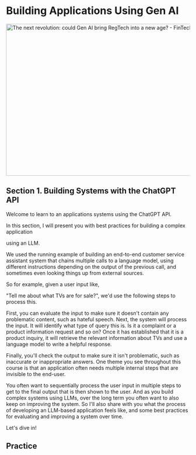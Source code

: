 # **Building Applications Using Gen AI**

<img src="./media/image1.jpeg" style="width:6.96875in;height:4.33333in"
alt="The next revolution: could Gen AI bring RegTech into a new age? - FinTech Global" />

## Section 1. Building Systems with the ChatGPT API

Welcome to learn to an applications systems using the ChatGPT API.

In this section, I will present you with best practices for building a
complex application

using an LLM.

We used the running example of building an end-to-end customer service
assistant system that chains multiple calls to a language model, using
different instructions depending on the output of the previous call, and
sometimes even looking things up from external sources.

So for example, given a user input like,

"Tell me about what TVs are for sale?", we'd use the following steps to
process this.

First, you can evaluate the input to make sure it doesn't contain any
problematic content, such as hateful speech. Next, the system will
process the input. It will identify what type of query this is. Is it a
complaint or a product information request and so on? Once it has
established that it is a product inquiry, it will retrieve the relevant
information about TVs and use a language model to write a helpful
response.

Finally, you'll check the output to make sure it isn't problematic, such
as inaccurate or inappropriate answers. One theme you see throughout
this course is that an application often needs multiple internal steps
that are invisible to the end-user.

You often want to sequentially process the user input in multiple steps
to get to the final output that is then shown to the user. And as you
build complex systems using LLMs, over the long term you often want to
also keep on improving the system. So I'll also share with you what the
process of developing an LLM-based application feels like, and some best
practices for evaluating and improving a system over time.

Let's dive in!
## Practice